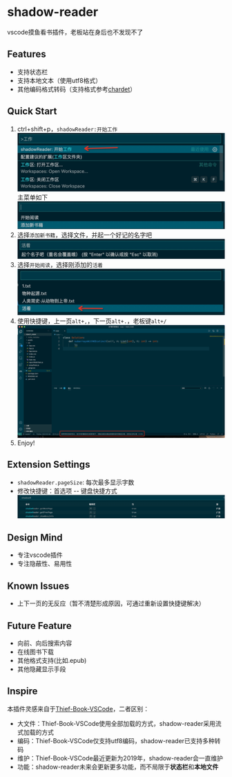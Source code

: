 # shadow-reader

vscode摸鱼看书插件，老板站在身后也不发现不了

## Features
- 支持状态栏
- 支持本地文本（使用utf8格式）
- 其他编码格式转码（支持格式参考[chardet](https://www.npmjs.com/package/chardet)）

## Quick Start
1. ctrl+shift+p，`shadowReader:开始工作`
![feature X](./images/start.jpg)
主菜单如下
![feature X](./images/main.jpg)
2. 选择`添加新书籍`，选择文件，并起一个好记的名字吧
![feature X](./images/nick.png)
3. 选择`开始阅读`，选择刚添加的`活着`
![feature X](./images/select_book.jpg)
4. 使用快捷键，上一页`alt+,`，下一页`alt+.`，老板键`alt+/`
![feature X](./images/show_text.jpg)
5. Enjoy!

## Extension Settings
* `shadowReader.pageSize`: 每次最多显示字数
* 修改快捷键：首选项 -- 键盘快捷方式
![feature X](./images/keybind.jpg)

## Design Mind
- 专注vscode插件
- 专注隐蔽性、易用性

## Known Issues
- 上下一页的无反应（暂不清楚形成原因，可通过重新设置快捷键解决）

## Future Feature
- 向前、向后搜索内容
- 在线图书下载
- 其他格式支持(比如.epub)
- 其他隐藏显示手段

## Inspire
本插件灵感来自于[Thief-Book-VSCode](https://github.com/cteamx/Thief-Book-VSCode)，二者区别：  

- 大文件：Thief-Book-VSCode使用全部加载的方式，shadow-reader采用流式加载的方式
- 编码：Thief-Book-VSCode仅支持utf8编码，shadow-reader已支持多种转码
- 维护：Thief-Book-VSCode最近更新为2019年，shadow-reader会一直维护
- 功能：shadow-reader未来会更新更多功能，而不局限于**状态栏**和**本地文件**
